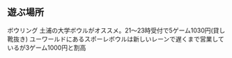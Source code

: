 ﻿## 遊ぶ場所
ボウリング
土浦の大学ボウルがオススメ。21～23時受付で5ゲーム1030円(貸し靴抜き)
ユーワールドにあるスポーレボウルは新しいレーンで遅くまで営業しているが3ゲーム1000円と割高